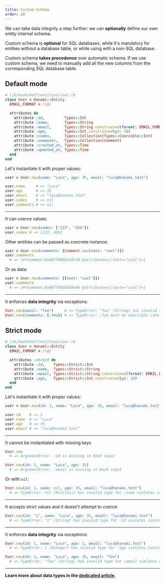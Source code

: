 ```yaml
---
title: Custom Schema
order: 20
---
```


We can take data integrity a step further: we can **optionally** define our own entity internal schema.

<p class="notice">
  Custom schema is <strong>optional</strong> for SQL databases, while it's mandatory for entities without a database table, or while using with a non-SQL database.
</p>

<p class="warning">
  Custom schema <strong>takes precedence</strong> over automatic schema. If we use custom schema, we need to manually add all the new columns from the corresponding SQL database table.
</p>

## Default mode

```ruby
# lib/bookshelf/entities/user.rb
class User < Hanami::Entity
  EMAIL_FORMAT = /\@/

  attributes do
    attribute :id,         Types::Int
    attribute :name,       Types::String
    attribute :email,      Types::String.constrained(format: EMAIL_FORMAT)
    attribute :age,        Types::Int.constrained(gt: 18)
    attribute :codes,      Types::Collection(Types::Coercible::Int)
    attribute :comments,   Types::Collection(Comment)
    attribute :created_at, Types::Time
    attribute :updated_at, Types::Time
  end
end
```

Let's instantiate it with proper values:

```ruby
user = User.new(name: "Luca", age: 35, email: "luca@hanami.test")

user.name     # => "Luca"
user.age      # => 35
user.email    # => "luca@hanami.test"
user.codes    # => nil
user.comments # => nil
```

---

It can coerce values:

```ruby
user = User.new(codes: ["123", "456"])
user.codes # => [123, 456]
```

Other entities can be passed as concrete instance:

```ruby
user = User.new(comments: [Comment.new(text: "cool")])
user.comments
  # => [#<Comment:0x007f966be20c58 @attributes={:text=>"cool"}>]
```

Or as data:

```ruby
user = User.new(comments: [{text: "cool"}])
user.comments
  # => [#<Comment:0x007f966b689e40 @attributes={:text=>"cool"}>]
```

---

It enforces **data integrity** via exceptions:

```ruby
User.new(email: "foo")     # => TypeError: "foo" (String) has invalid type for :email
User.new(comments: [:foo]) # => TypeError: :foo must be coercible into Comment
```

## Strict mode

```ruby
# lib/bookshelf/entities/user.rb
class User < Hanami::Entity
  EMAIL_FORMAT = /\@/

  attributes :strict do
    attribute :id,    Types::Strict::Int
    attribute :name,  Types::Strict::String
    attribute :email, Types::Strict::String.constrained(format: EMAIL_FORMAT)
    attribute :age,   Types::Strict::Int.constrained(gt: 18)
  end
end
```

Let's instantiate it with proper values:

```ruby
user = User.new(id: 1, name: "Luca", age: 35, email: "luca@hanami.test")

user.id    # => 1
user.name  # => "Luca"
user.age   # => 35
user.email # => "luca@hanami.test"
```

---

It cannot be instantiated with missing keys

```ruby
User.new
  # => ArgumentError: :id is missing in Hash input
```

```ruby
User.new(id: 1, name: "Luca", age: 35)
  # => ArgumentError: :email is missing in Hash input
```

Or with `nil`:

```ruby
User.new(id: 1, name: nil, age: 35, email: "luca@hanami.test")
  # => TypeError: nil (NilClass) has invalid type for :name violates constraints (type?(String, nil) failed)
```

---

It accepts strict values and it doesn't attempt to coerce:

```ruby
User.new(id: "1", name: "Luca", age: 35, email: "luca@hanami.test")
  # => TypeError: "1" (String) has invalid type for :id violates constraints (type?(Integer, "1") failed)
```

---

It enforces **data integrity** via exceptions:

```ruby
User.new(id: 1, name: "Luca", age: 1, email: "luca@hanami.test")
  # => TypeError: 1 (Integer) has invalid type for :age violates constraints (gt?(18, 1) failed)

User.new(id: 1, name: "Luca", age: 35, email: "foo")
  # => TypeError: "foo" (String) has invalid type for :email violates constraints (format?(/\@/, "foo") failed)
```

---

**Learn more about data types in the [dedicated article](/entities/data-types).**
